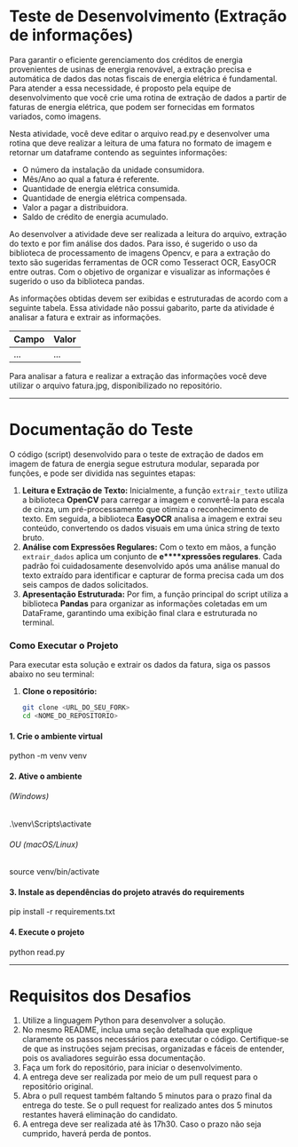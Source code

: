 # Teste de Desenvolvimento (Extração de informações)

Para garantir o eficiente gerenciamento dos créditos de energia provenientes de usinas de energia renovável, a extração precisa e automática de dados das notas fiscais de energia elétrica é fundamental. Para atender a essa necessidade, é proposto pela equipe de desenvolvimento que você crie uma rotina de extração de dados a partir de faturas de energia elétrica, que podem ser fornecidas em formatos variados, como imagens.

Nesta atividade, você deve editar o arquivo read.py e desenvolver uma rotina que deve realizar a leitura de uma fatura no formato de imagem e retornar um dataframe contendo as seguintes informações:

- O número da instalação da unidade consumidora.
- Mês/Ano ao qual a fatura é referente.
- Quantidade de energia elétrica consumida.
- Quantidade de energia elétrica compensada.
- Valor a pagar a distribuidora.
- Saldo de crédito de energia acumulado.

Ao desenvolver a atividade deve ser realizada a leitura do arquivo, extração do texto e por fim análise dos dados. Para isso, é sugerido o uso da biblioteca de processamento de imagens Opencv, e para a extração do texto são sugeridas ferramentas de OCR como Tesseract OCR, EasyOCR entre outras. Com o objetivo de organizar e visualizar as informações é sugerido o uso da biblioteca pandas.

As informações obtidas devem ser exibidas e estruturadas de acordo com a seguinte tabela. Essa atividade não possui gabarito, parte da atividade é analisar a fatura e extrair as informações.

| Campo | Valor |
| ----- | ----- |
| ...   | ...   |

Para analisar a fatura e realizar a extração das informações você deve utilizar o arquivo fatura.jpg, disponibilizado no repositório.

---

# Documentação do Teste

O código (script) desenvolvido para o teste de extração de dados em imagem de fatura de energia segue estrutura modular, separada por funções, e pode ser dividida nas seguintes etapas:

1. **Leitura e Extração de Texto:** Inicialmente, a função `extrair_texto` utiliza a biblioteca **OpenCV** para carregar a imagem e convertê-la para escala de cinza, um pré-processamento que otimiza o reconhecimento de texto. Em seguida, a biblioteca **EasyOCR** analisa a imagem e extrai seu conteúdo, convertendo os dados visuais em uma única string de texto bruto.
2. **Análise com Expressões Regulares:** Com o texto em mãos, a função `extrair_dados` aplica um conjunto de **e****xpressões regulares**. Cada padrão foi cuidadosamente desenvolvido após uma análise manual do texto extraído para identificar e capturar de forma precisa cada um dos seis campos de dados solicitados.
3. **Apresentação Estruturada:** Por fim, a função principal do script utiliza a biblioteca **Pandas** para organizar as informações coletadas em um DataFrame, garantindo uma exibição final clara e estruturada no terminal.

### Como Executar o Projeto

Para executar esta solução e extrair os dados da fatura, siga os passos abaixo no seu terminal:

1. **Clone o repositório:**
   ```bash
   git clone <URL_DO_SEU_FORK>
   cd <NOME_DO_REPOSITORIO>
   ```

#### 1. Crie o ambiente virtual

python -m venv venv

#### 2. Ative o ambiente

###### (Windows)

.\venv\Scripts\activate

###### OU (macOS/Linux)

source venv/bin/activate

#### 3. Instale as dependências do projeto através do requirements

pip install -r requirements.txt

#### 4. Execute o projeto

python read.py

---

# Requisitos dos Desafios

1. Utilize a linguagem Python para desenvolver a solução.
2. No mesmo README, inclua uma seção detalhada que explique claramente os passos necessários para executar o código. Certifique-se de que as instruções sejam precisas, organizadas e fáceis de entender, pois os avaliadores seguirão essa documentação.
3. Faça um fork do repositório, para iniciar o desenvolvimento.
4. A entrega deve ser realizada por meio de um pull request para o repositório original.
5. Abra o pull request também faltando 5 minutos para o prazo final da entrega do teste. Se o pull request for realizado antes dos 5 minutos restantes haverá eliminação do candidato.
6. A entrega deve ser realizada até às 17h30. Caso o prazo não seja cumprido, haverá perda de pontos.
